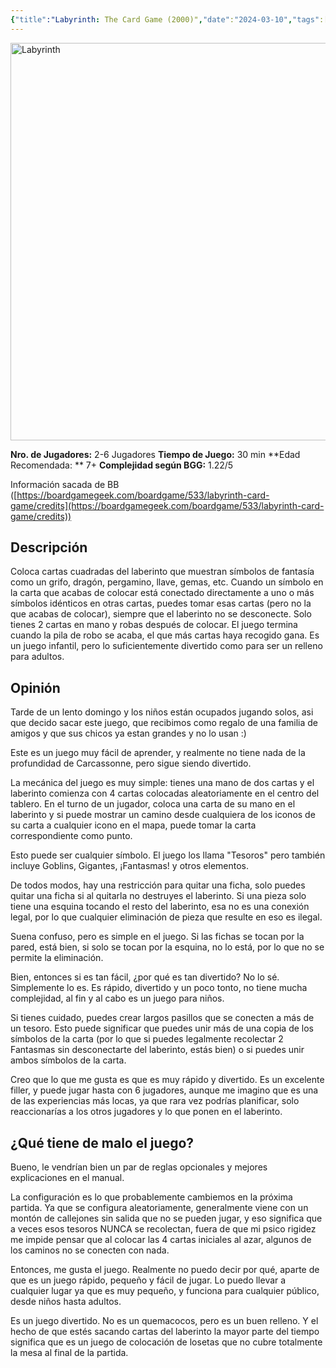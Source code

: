 ```yaml
---
{"title":"Labyrinth: The Card Game (2000)","date":"2024-03-10","tags":["board-games","references"],"category":["[[Board games]]","[[Posts]]"],"dg-publish":true,"year":2000,"rating":5.6,"permalink":"/notes/labyrinth-the-card-game-2000/","dgPassFrontmatter":true,"noteIcon":"default","created":"2025-03-14T13:22:17.949-05:00","updated":"2025-03-21T09:05:35.511-05:00"}
---
```



<a data-flickr-embed="true" href="https://www.flickr.com/photos/200241935@N06/53578923339/" title="Labyrinth"><img src="https://live.staticflickr.com/65535/53578923339_ba2bc756ff_z.jpg" width="640" height="636" alt="Labyrinth"/></a><script async src="//embedr.flickr.com/assets/client-code.js" charset="utf-8"></script>

**Nro. de Jugadores:** 2-6 Jugadores
**Tiempo de Juego:** 30 min
**Edad Recomendada: ** 7+
**Complejidad según BGG:** 1.22/5

Información sacada de BB ([https://boardgamegeek.com/boardgame/533/labyrinth-card-game/credits](https://boardgamegeek.com/boardgame/533/labyrinth-card-game/credits))

## Descripción
Coloca cartas cuadradas del laberinto que muestran símbolos de fantasía como un grifo, dragón, pergamino, llave, gemas, etc. Cuando un símbolo en la carta que acabas de colocar está conectado directamente a uno o más símbolos idénticos en otras cartas, puedes tomar esas cartas (pero no la que acabas de colocar), siempre que el laberinto no se desconecte. Solo tienes 2 cartas en mano y robas después de colocar. El juego termina cuando la pila de robo se acaba, el que más cartas haya recogido gana. Es un juego infantil, pero lo suficientemente divertido como para ser un relleno para adultos.

## Opinión
Tarde de un lento domingo y los niños están ocupados jugando solos, asi que decido sacar este juego, que recibimos como regalo de una familia de amigos y que sus chicos ya estan grandes y no lo usan :)

Este es un juego muy fácil de aprender, y realmente no tiene nada de la profundidad de Carcassonne, pero sigue siendo divertido.

La mecánica del juego es muy simple: tienes una mano de dos cartas y el laberinto comienza con 4 cartas colocadas aleatoriamente en el centro del tablero. En el turno de un jugador, coloca una carta de su mano en el laberinto y si puede mostrar un camino desde cualquiera de los iconos de su carta a cualquier icono en el mapa, puede tomar la carta correspondiente como punto.

Esto puede ser cualquier símbolo. El juego los llama "Tesoros" pero también incluye Goblins, Gigantes, ¡Fantasmas! y otros elementos.

De todos modos, hay una restricción para quitar una ficha, solo puedes quitar una ficha si al quitarla no destruyes el laberinto. Si una pieza solo tiene una esquina tocando el resto del laberinto, esa no es una conexión legal, por lo que cualquier eliminación de pieza que resulte en eso es ilegal.

Suena confuso, pero es simple en el juego. Si las fichas se tocan por la pared, está bien, si solo se tocan por la esquina, no lo está, por lo que no se permite la eliminación.

Bien, entonces si es tan fácil, ¿por qué es tan divertido? No lo sé. Simplemente lo es. Es rápido, divertido y un poco tonto, no tiene mucha complejidad, al fin y al cabo es un juego para niños.

Si tienes cuidado, puedes crear largos pasillos que se conecten a más de un tesoro. Esto puede significar que puedes unir más de una copia de los símbolos de la carta (por lo que si puedes legalmente recolectar 2 Fantasmas sin desconectarte del laberinto, estás bien) o si puedes unir ambos símbolos de la carta.

Creo que lo que me gusta es que es muy rápido y divertido. Es un excelente filler, y puede jugar hasta con 6 jugadores, aunque me imagino que es una de las experiencias más locas, ya que rara vez podrías planificar, solo reaccionarías a los otros jugadores y lo que ponen en el laberinto.

## ¿Qué tiene de malo el juego? 

Bueno, le vendrían bien un par de reglas opcionales y mejores explicaciones en el manual.

La configuración es lo que probablemente cambiemos en la próxima partida. Ya que se configura aleatoriamente, generalmente viene con un montón de callejones sin salida que no se pueden jugar, y eso significa que a veces esos tesoros NUNCA se recolectan, fuera de que mi psico rigidez me impide pensar que al colocar las 4 cartas iniciales al azar, algunos de los caminos no se conecten con nada.

Entonces, me gusta el juego. Realmente no puedo decir por qué, aparte de que es un juego rápido, pequeño y fácil de jugar. Lo puedo llevar a cualquier lugar ya que es muy pequeño, y funciona para cualquier público, desde niños hasta adultos.

Es un juego divertido. No es un quemacocos, pero es un buen relleno. Y el hecho de que estés sacando cartas del laberinto la mayor parte del tiempo significa que es un juego de colocación de losetas que no cubre totalmente la mesa al final de la partida.
